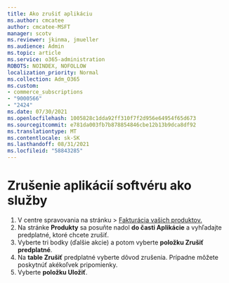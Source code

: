 ```yaml
---
title: Ako zrušiť aplikáciu
ms.author: cmcatee
author: cmcatee-MSFT
manager: scotv
ms.reviewer: jkinma, jmueller
ms.audience: Admin
ms.topic: article
ms.service: o365-administration
ROBOTS: NOINDEX, NOFOLLOW
localization_priority: Normal
ms.collection: Adm_O365
ms.custom:
- commerce_subscriptions
- "9000566"
- "2424"
ms.date: 07/30/2021
ms.openlocfilehash: 1005828c1dda92ff310f7f2d956e64954f65d673
ms.sourcegitcommit: e781da003fb7b878854846cbe12b13b9dca8df92
ms.translationtype: MT
ms.contentlocale: sk-SK
ms.lasthandoff: 08/31/2021
ms.locfileid: "58843285"
---
```

# <a name="how-to-cancel-software-as-a-service-apps"></a>Zrušenie aplikácií softvéru ako služby

1. V centre spravovania na stránku  >  [Fakturácia vašich produktov.](https://go.microsoft.com/fwlink/p/?linkid=842054)
2. Na stránke **Produkty** sa posuňte nadol **do časti Aplikácie** a vyhľadajte predplatné, ktoré chcete zrušiť. 
3. Vyberte tri bodky (ďalšie akcie) a potom vyberte **položku Zrušiť predplatné**.
4. Na **table Zrušiť** predplatné vyberte dôvod zrušenia. Prípadne môžete poskytnúť akékoľvek pripomienky.
5. Vyberte **položku Uložiť**.